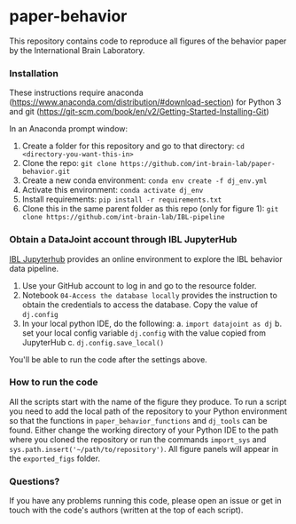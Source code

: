 # paper-behavior
This repository contains code to reproduce all figures of the behavior paper by the International Brain Laboratory. 

### Installation
These instructions require anaconda (https://www.anaconda.com/distribution/#download-section) for Python 3 and git (https://git-scm.com/book/en/v2/Getting-Started-Installing-Git)

In an Anaconda prompt window:
1. Create a folder for this repository and go to that directory: `cd <directory-you-want-this-in>` 
2. Clone the repo: `git clone https://github.com/int-brain-lab/paper-behavior.git`
3. Create a new conda environment: `conda env create -f dj_env.yml`
4. Activate this environment: `conda activate dj_env`
5. Install requirements: `pip install -r requirements.txt` 
6. Clone this in the same parent folder as this repo (only for figure 1): `git clone https://github.com/int-brain-lab/IBL-pipeline` 

### Obtain a DataJoint account through IBL JupyterHub
[IBL Jupyterhub](https://jupyterhub.internationalbrainlab.org) provides an online environment to explore the IBL behavior data pipeline.

1. Use your GitHub account to log in and go to the resource folder. 
2. Notebook `04-Access the database locally` provides the instruction to obtain the credentials to access the database. Copy the value of `dj.config`
3. In your local python IDE, do the following:
  a. `import datajoint as dj`
  b. set your local config variable `dj.config` with the value copied from JupyterHub
  c. `dj.config.save_local()`

You'll be able to run the code after the settings above.

### How to run the code
All the scripts start with the name of the figure they produce. To run a script you need to add the local path of the repository to your Python environment so that the functions in `paper_behavior_functions` and `dj_tools` can be found. Either change the working directory of your Python IDE to the path where you cloned the repository or run the commands `import_sys` and `sys.path.insert('~/path/to/repository')`.
All figure panels will appear in the `exported_figs` folder.

### Questions?
If you have any problems running this code, please open an issue or get in touch with the code's authors (written at the top of each script).
